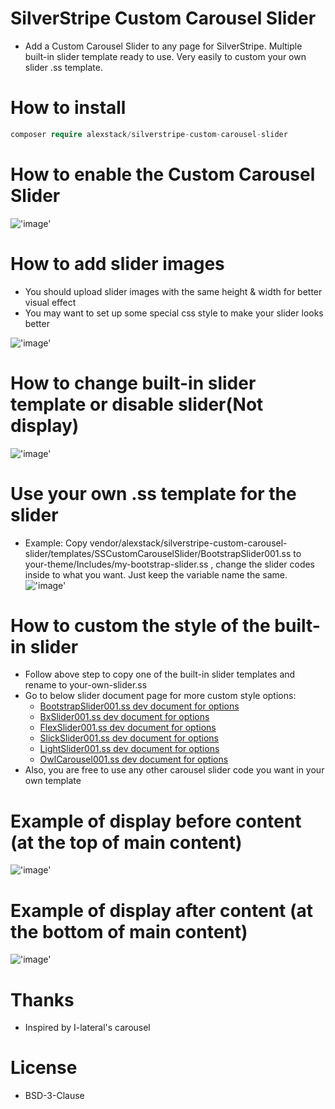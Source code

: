 # SilverStripe Custom Carousel Slider

- Add a Custom Carousel Slider to any page for SilverStripe. Multiple built-in slider template ready to use. Very easily to custom your own slider .ss template.

# How to install

```php
composer require alexstack/silverstripe-custom-carousel-slider
```

# How to enable the Custom Carousel Slider
!['image'](docs/images/enable-slider.png)

# How to add slider images
- You should upload slider images with the same height & width for better visual effect
- You may want to set up some special css style to make your slider looks better

!['image'](docs/images/add-slider-images.png)

# How to change built-in slider template or disable slider(Not display)
!['image'](docs/images/built-in-slider-template.png)


# <a name="your-own-slider-ss"></a>Use your own .ss template for the slider
- Example: Copy vendor/alexstack/silverstripe-custom-carousel-slider/templates/SSCustomCarouselSlider/BootstrapSlider001.ss to your-theme/Includes/my-bootstrap-slider.ss , change the slider codes inside to what you want. Just keep the variable name the same.
!['image'](docs/images/use-your-own-ss.png)

# <a name="custom-style-for-your-slider"></a>How to custom the style of the built-in slider
- Follow above step to copy one of the built-in slider templates and rename to your-own-slider.ss
- Go to below slider document page for more custom style options:
    - [BootstrapSlider001.ss dev document for options](https://getbootstrap.com/docs/4.1/components/carousel)
    - [BxSlider001.ss dev document for options](https://github.com/stevenwanderski/bxslider-4/blob/master/readme.md)
    - [FlexSlider001.ss dev document for options](https://github.com/woocommerce/FlexSlider/blob/master/README.md)
    - [SlickSlider001.ss dev document for options](https://github.com/kenwheeler/slick/blob/master/README.markdown)
    - [LightSlider001.ss dev document for options](http://sachinchoolur.github.io/lightslider/index.html)
    - [OwlCarousel001.ss dev document for options](https://owlcarousel2.github.io/OwlCarousel2/demos/demos.html)
- Also, you are free to use any other carousel slider code you want in your own template  

# Example of display before content (at the top of main content)
!['image'](docs/images/display-slider-before-content.png)

# Example of display after content (at the bottom of main content)
!['image'](docs/images/display-slider-after-content.png)


# Thanks
- Inspired by I-lateral's carousel

# License
- BSD-3-Clause